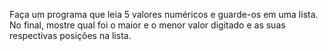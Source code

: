 Faça um programa que leia 5 valores numéricos e guarde-os em uma lista.
No final, mostre qual foi o maior e o menor valor digitado e as suas
respectivas posições na lista.